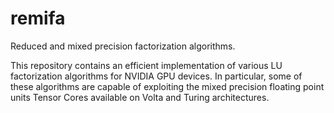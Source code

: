# remifa
Reduced and mixed precision factorization algorithms.

This repository contains an efficient implementation of various LU
factorization algorithms for NVIDIA GPU devices. In particular, some
of these algorithms are capable of exploiting the mixed precision
floating point units Tensor Cores available on Volta and Turing
architectures.

